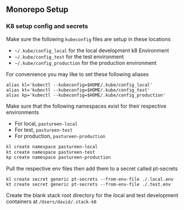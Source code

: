 
## Monorepo Setup

### K8 setup config and secrets

Make sure the following `kubeconfig` files are setup in these locations

- `~/.kube/config_local` for the local development k8 Environment
- `~/.kube/config_test` for the test environment
- `~/.kube/config_production` for the production environment

For convenience you may like to set these following aliases

```fish
alias kl='kubectl --kubeconfig=$HOME/.kube/config_local'
alias kt='kubectl --kubeconfig=$HOME/.kube/config_test'
alias kp='kubectl --kubeconfig=$HOME/.kube/config_production'
```
Make sure that the following namespaces exist for their respective environments

- For local, `pastureen-local`
- For test, `pastureen-test`
- For production, `pastureen-production`

```bash
kl create namespace pastureen-local
kt create namespace pastureen-test
kp create namespace pastureen-production
```

Pull the respective env files then add them to a secret called pt-secrets

```
kl create secret generic pt-secrets --from-env-file ./.local.env
kt create secret generic pt-secrets --from-env-file ./.test.env
```

Create the blank stack root directory for the local and test development containers at `/Users/david/.stack-k8`


